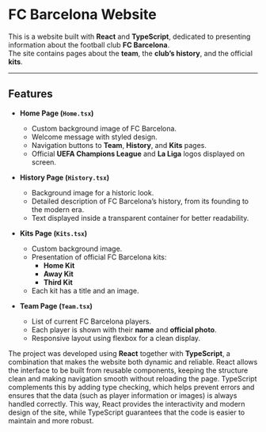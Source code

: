 # FC Barcelona Website

This is a website built with **React** and **TypeScript**, dedicated to presenting information about the football club **FC Barcelona**.  
The site contains pages about the **team**, the **club’s history**, and the official **kits**.

---

## Features

- **Home Page (`Home.tsx`)**
  - Custom background image of FC Barcelona.
  - Welcome message with styled design.
  - Navigation buttons to **Team**, **History**, and **Kits** pages.
  - Official **UEFA Champions League** and **La Liga** logos displayed on screen.

- **History Page (`History.tsx`)**
  - Background image for a historic look.
  - Detailed description of FC Barcelona’s history, from its founding to the modern era.
  - Text displayed inside a transparent container for better readability.

- **Kits Page (`Kits.tsx`)**
  - Custom background image.
  - Presentation of official FC Barcelona kits:
    - **Home Kit**
    - **Away Kit**
    - **Third Kit**
  - Each kit has a title and an image.

- **Team Page (`Team.tsx`)**
  - List of current FC Barcelona players.
  - Each player is shown with their **name** and **official photo**.
  - Responsive layout using flexbox for a clean display.  


The project was developed using **React** together with **TypeScript**, a combination that makes the website both dynamic and reliable. React allows the interface to be built from reusable components, keeping the structure clean and making navigation smooth without reloading the page. TypeScript complements this by adding type checking, which helps prevent errors and ensures that the data (such as player information or images) is always handled correctly. This way, React provides the interactivity and modern design of the site, while TypeScript guarantees that the code is easier to maintain and more robust.  
